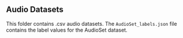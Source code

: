 ## Audio Datasets

This folder contains .csv audio datasets. The `AudioSet_labels.json` file contains the label values for the AudioSet dataset.